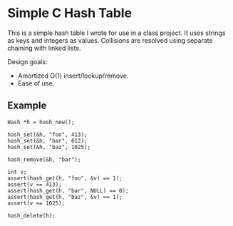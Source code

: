 Simple C Hash Table
===================

This is a simple hash table I wrote for use in a class project. It uses strings
as keys and integers as values. Collisions are resolved using separate chaining
with linked lists.

Design goals:

- Amortized O(1) insert/lookup/remove.
- Ease of use.

Example
-------

    Hash *h = hash_new();

    hash_set(&h, "foo", 413);
    hash_set(&h, "bar", 612);
    hash_set(&h, "baz", 1025);

    hash_remove(&h, "bar");

    int v;
    assert(hash_get(h, "foo", &v) == 1);
    assert(v == 413);
    assert(hash_get(h, "bar", NULL) == 0);
    assert(hash_get(h, "baz", &v) == 1);
    assert(v == 1025);

    hash_delete(h);

